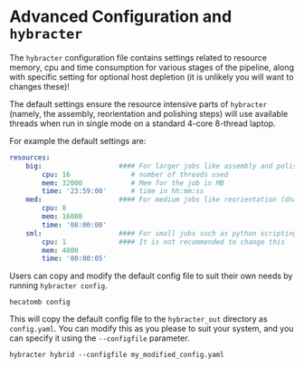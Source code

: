 # Advanced Configuration and `hybracter`

The `hybracter` configuration file contains settings related to resource memory, cpu and time consumption for various stages of the pipeline, along with specific setting for optional host depletion (it is unlikely you will want to changes these)!

The default settings ensure the resource intensive parts of `hybracter` (namely, the assembly, reorientation and polishing steps) will use available threads when run in single mode on a standard 4-core 8-thread laptop.

For example the default settings are:

```yaml
resources:
    big:                   #### For larger jobs like assembly and polishing (Medaka/Polypolish/pypolca)
        cpu: 16               # number of threads used
        mem: 32000            # Mem for the job in MB
        time: '23:59:00'      # time in hh:mm:ss
    med:                   #### For medium jobs like reorientation (dnaapler)
        cpu: 8    
        mem: 16000    
        time: '08:00:00'  
    sml:                   #### For small jobs such as python scripting 
        cpu: 1             #### It is not recommended to change this
        mem: 4000    
        time: '00:00:05'  
```

Users can copy and modify the default config file to suit their own needs by running `hybracter config`. 

```
hecatomb config
```

This will copy the default config file to the `hybracter_out` directory as `config.yaml`. You can modify this as you please to suit your system, and you can specify it using the `--configfile` parameter.

```
hybracter hybrid --configfile my_modified_config.yaml
```